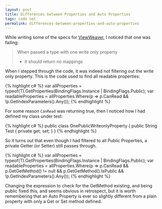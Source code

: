 ```yaml
---
layout: post
title: Differences between Properties and Auto Properties
tags: code net
permalink: differences-between-properties-and-auto-properties
---
```


While writing some of the specs for [ViewWeaver][1], I noticed that one was failing:

>When passed a type with one write only property<br />
>  - it should return no mappings

When I stepped through the code, it was indeed not filtering out the write only property.
This is the code used to find all readable properties:

{% highlight c# %}
var allProperties = typeof(T).GetProperties(BindingFlags.Instance | BindingFlags.Public);
var readableProperties = allProperties.Where(p => p.CanRead && !p.GetIndexParameters().Any());
{% endhighlight %}

For some reason `CanRead` was returning true, then I noticed how I had defined my class under test:

{% highlight c# %}
public class OnePublicWriteonlyProperty
{
	public String Test { private get; set; }
}
{% endhighlight %}

So it turns out that even though I had filtered to all Public Properties, a private Getter (or Setter) still passes through.

{% highlight c# %}
var allProperties = typeof(T).GetProperties(BindingFlags.Instance | BindingFlags.Public);
var readableProperties = allProperties.Where(p => p.CanRead &&
											 p.GetGetMethod() != null &&
											 p.GetGetMethod().IsPublic &&
											 !p.GetIndexParameters().Any());
{% endhighlight %}

Changing the expression to check for the GetMethod existing, and being public fixed this, and seems obvious in retrospect, but it is worth remembering that an Auto Property is ever so slightly different from a plain property with only a Get or Set method defined.

[1]: https://github.com/Pondidum/ViewWeaver